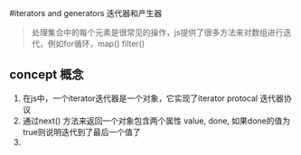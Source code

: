 #iterators and generators 迭代器和产生器

> 处理集合中的每个元素是很常见的操作，js提供了很多方法来对数组进行迭代，例如for循环，map() filter()

## concept 概念
1. 在js中，一个iterator迭代器是一个对象，它实现了iterator protocal 迭代器协议
2. 通过next() 方法来返回一个对象包含两个属性 value, done, 如果done的值为true则说明迭代到了最后一个值了
3. 